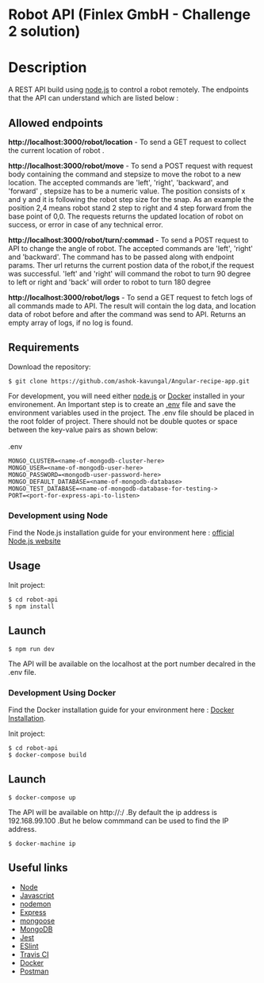 # Robot API (Finlex GmbH - Challenge 2 solution)

# Description

A REST API build using [node.js](https://nodejs.org/en/) to control a robot remotely. The endpoints that the API can understand which are listed below : <br>

## Allowed endpoints

**http://localhost:3000/robot/location** - To send a GET request to collect the current location of robot .<br>

**http://localhost:3000/robot/move** - To send a POST request with request body containing the command and stepsize to move the robot to a new location. The accepted commands are 'left', 'right', 'backward', and 'forward' , stepsize has to be a numeric value. The position consists of x and y and it is following the robot step size for the snap. As an example the position 2,4 means robot stand 2 step to right and 4 step forward from the base point of 0,0. The requests returns the updated location of robot on success, or error in case of any technical error.<br>

**http://localhost:3000/robot/turn/:commad** - To send a POST request to API to change the angle of robot. The accepted commands are 'left', 'right' and 'backward'. The command has to be passed along with endpoint params. Ther url returns the current postion data of the robot,if the request was successful. 'left' and 'right' will command the robot to turn 90 degree to left or right and 'back' will order to robot to turn 180 degree <br>

**http://localhost:3000/robot/logs** - To send a GET request to fetch logs of all commands made to API. The result will contain the log data, and location data of robot before and after the command was send to API. Returns an empty array of logs, if no log is found.<br>

## Requirements

Download the repository:
```
$ git clone https://github.com/ashok-kavungal/Angular-recipe-app.git
```

For development, you will need either [node.js](https://nodejs.org/en/)  or [Docker](https://docs.docker.com/get-docker/) installed in your environement. An Important step is to create an [.env](https://www.npmjs.com/package/dotenv) file  and save the environment variables used in the project. The .env file should be placed in the root folder of project. There should not be double quotes or space between the key-value pairs as shown below: <br><br>
.env
```
MONGO_CLUSTER=<name-of-mongodb-cluster-here>
MONGO_USER=<name-of-mongodb-user-here>
MONGO_PASSWORD=<mongodb-user-password-here>
MONGO_DEFAULT_DATABASE=<name-of-mongodb-database>
MONGO_TEST_DATABASE=<name-of-mongodb-database-for-testing->
PORT=<port-for-express-api-to-listen>
```

### Development using Node

Find the Node.js installation guide for your environment here : [official Node.js website](https://nodejs.org/) 

## Usage

Init project:

```
$ cd robot-api
$ npm install
```

## Launch

```
$ npm run dev
```

The API will be available on the localhost at the port number decalred in the .env file.

### Development Using Docker

Find the Docker installation guide for your environment here : [Docker Installation](https://docs.docker.com/get-docker/).

Init project:

```
$ cd robot-api
$ docker-compose build
```

## Launch

```
$ docker-compose up
```

The API will be available on http://<docker-machine-ip>:<port-number-in-env-file>/ .By default the ip address is 192.168.99.100 .But he below commmand can be used to find the IP address.

```
$ docker-machine ip

```

## Useful links

- [Node](https://nodejs.org/docs/latest-v13.x/api/)
- [Javascript](https://developer.mozilla.org/en-US/docs/Web/JavaScript/Guide)
- [nodemon](https://github.com/remy/nodemon)
- [Express](https://github.com/expressjs/express)
- [mongoose](https://github.com/Automattic/mongoose)
- [MongoDB](https://github.com/mongodb/mongo)
- [Jest](https://github.com/facebook/jest)
- [ESlint](https://github.com/eslint/eslint)
- [Travis CI](https://docs.travis-ci.com/)
- [Docker](https://docs.docker.com/get-started/overview/)
- [Postman](https://learning.postman.com/)
